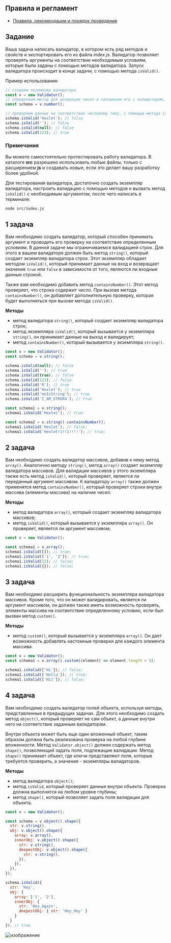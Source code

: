 ## Правила и регламент

- [Правила, рекомендации и порядок проведения](https://github.com/hexlet-college-students/exam-rules)

## Задание

Ваша задача написать валидатор, в котором есть ряд методов и свойств и экспортировать его из файла *index.js*. Валидатор позволяет проверять аргументы на соответствие необходимым условиям, которые были заданы с помощью методов валидатора. Запуск валидатора происходит в конце задачи, с помощью метода `isValid()`.

Пример использования:

```javascript
// создаем экземпляр валидатора
const v = new Validator();
// определяем метод для валидации чисел и связываем его с валидатором, обращаясь к нему через переменную.
const schema = v.number();

// проверяем данные на соответствие числовому типу, с помощью метода isValid()
schema.isValid('Hexlet'); // false
schema.isValid(''); // false
schema.isValid(null); // false
schema.isValid(123); // true
```

### Примечания

Вы можете самостоятельно протестировать работу валидатора. В каталоге **src** разрешено использовать любые файлы, только с расширением **js** и создавать новые, если это делает вашу разработку более удобной.

Для тестирования валидатора, достаточно создать экземпляр валидатора, настроить валидацию с помощью методов и вызвать метод `isValid()` с необходимым аргументом, после чего написать в терминале:

```bash
node src/index.js
```

## 1 задача

Вам необходимо создать валидатор, который способен принимать аргумент и проводить его проверку на соответствие определенным условиям. В данной задаче мы ограничиваемся валидацией строк. Для этого в вашем валидаторе должен быть метод `string()`, который создает экземпляр валидатора строк. Этот экземпляр обладает методом `isValid()`, который принимает данные на вход и возвращает значение `true` или `false` в зависимости от того, являются ли входные данные строкой.

Также вам необходимо добавить метод `containsNumber()`. Этот метод проверяет, что строка содержит число. При вызове метода `containsNumber()`, он добавляет дополнительную проверку, которая будет выполняться при вызове метода `isValid()`.

**Методы**

- метод валидатора `string()`, который создает экземпляр валидатора строк;
- метод экземпляра `isValid()`, который вызывается у экземпляра `string()`, он принимает данные на выход и валидирует;
- метод `containsNumber()`, который вызывается у экземпляра `string()`.

```javascript
const v = new Validator();
const schema = v.string();

schema.isValid(null); // false
schema.isValid(''); // true
schema.isValid(true); // false
schema.isValid(123); // false
schema.isValid('0'); // true
schema.isValid('Hexlet'); // true
schema.isValid('meIsString'); // true
schema.isValid('I_AM_STROKA'); // true

const schema1 = v.string();
schema1.isValid('Hexlet'); // true

const schema2 = v.string().containsNumber();
schema1.isValid('Hexlet'); // false;
schema1.isValid('Hexlet!1!!1!!!!'); // true;
```

## 2 задача

Вам необходимо создать валидатор массивов, добавив к нему метод `array()`. Аналогично методу `string()`, метод `array()` создает экземпляр валидатора массивов. Для валидации массивов у этого экземпляра также есть метод `isValid()`, который проверяет, является ли переданный аргумент массивом. К валидатору `array()` также должен применятся метод `containsNumber()`, который проверяет строки внутри массива (элементы массива) на наличие чисел.

**Методы**

- метод валидатора `array()`, который создает экземпляр валидатора массивов;
- метод `isValid()`, который вызывается у экземпляра `array()`. Он проверяет, является ли аргумент массивом;

```javascript
const v = new Validator();

const schema1 = v.array();
schema1.isValid([]); // true;
schema1.isValid(['1', '2']); // true;
schema1.isValid(12); // false;
schema1.isValid({}); // false;
```

## 3 задача

Вам необходимо расширить функциональность экземпляра валидатора массивов. Кроме того, что он может валидировать, является ли аргумент массивом, он должен также иметь возможность проверять, элементы массива на соответствие определенному условию, если был вызван метод `custom()`.

**Методы**

- метод `custom()`, который вызывается у экземпляра `array()`. Он дает возможность добавлять кастомные проверки для каждого элемента массива.

```javascript
const v = new Validator();
const schema1 = v.array().custom((element) => element.length > 3);

schema1.isValid(['Hi']); // false;
schema1.isValid(['Holla']); // true;
schema1.isValid(['Hi1']); // false;
```

## 4 задача

Вам необходимо создать валидатор полей объекта, используя методы, представленные в предыдущих задачах. Для этого необходимо создать метод `object()`, который проверяет не сам объект, а данные внутри него на соответствие заданным валидаторам.

Внутри объекта может быть еще один вложенный объект, таким образом должна быть реализована проверка на любой глубине вложенности. Метод `Validator.object()` должен содержать метод `shape()`, позволяющий задать поля, подлежащие валидации. Метод `shape()` принимает объект, где ключи представляют поля, которые требуется проверить, а значения - экземпляры валидаторов.

**Методы**

- метод валидатора `object()`;
- метод `isValid`, который проверяет данные внутри объекта. Проверка должна выполнятся на любом уровне глубины;
- метод `shape()`, который позволяет задать поля валидации для объекта.

```javascript
const v = new Validator();

const schema = v.object().shape({
  str: v.string(),
  obj: v.object().shape({
    array: v.array(),
    innerObj: v.object().shape({
      str: v.string(),
      deepestObj: v.object().shape({
        str: v.string(),
      }),
    }),
  }),
});

schema.isValid({ 
  str: 'Hey', 
  obj: { 
    array: ['1', '2'], 
    innerObj: { 
      str: 'Hey_Again', 
      deepestObj: { str: 'Hey_Hey' }
    }
  } 
}); // true
```
![изображение](https://github.com/user-attachments/assets/4772e485-a456-4460-a276-32b29f4aff64)
